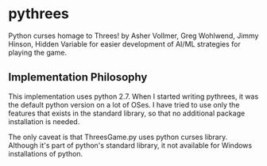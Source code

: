 # pythrees
Python curses homage to Threes! by Asher Vollmer, Greg Wohlwend, Jimmy Hinson, Hidden Variable for easier development of AI/ML strategies for playing the game.

## Implementation Philosophy
This implementation uses python 2.7. When I started writing pythrees, it was the default python version on a lot of OSes. I have tried to use only the features that exists in the standard library, so that no additional package installation is needed.

The only caveat is that ThreesGame.py uses python curses library. Although it's part of python's standard library, it not available for Windows installations of python.

